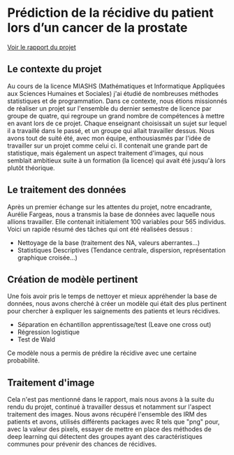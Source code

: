 # Prédiction de la récidive du patient lors d’un cancer de la prostate

[Voir le rapport du projet](https://acrobat.adobe.com/id/urn:aaid:sc:EU:a59847e8-44e6-4008-b5ef-90eb5ac3f150)

## Le contexte du projet 

Au cours de la licence MIASHS (Mathématiques et Informatique Appliquées aux Sciences Humaines et Sociales) j'ai étudié de nombreuses méthodes statistiques et de programmation. Dans ce contexte, nous étions missionnés de réaliser un projet sur l'ensemble du dernier semestre de licence par groupe de quatre, qui regroupe un grand nombre de compétences à mettre en avant lors de ce projet. Chaque enseignant choisissait un sujet sur lequel il a travaillé dans le passé, et un groupe qui allait travailler dessus. 
Nous avons tout de suité été, avec mon équipe, enthousiasmés par l'idée de travailler sur un projet comme celui ci. Il contenait une grande part de statistique, mais également un aspect traitement d'images, qui nous semblait ambitieux suite à un formation (la licence) qui avait été jusqu'à lors plutôt théorique.

## Le traitement des données

Après un premier échange sur les attentes du projet, notre encadrante, Aurélie Fargeas, nous a transmis la base de données avec laquelle nous allions travailler. Elle contenait initialement 100 variables pour 565 individus. Voici un rapide résumé des tâches qui ont été réalisées dessus : 

- Nettoyage de la base (traitement des NA, valeurs aberrantes...)
- Statistiques Descriptives (Tendance centrale, dispersion, représentation graphique croisée...)

## Création de modèle pertinent

Une fois avoir pris le temps de nettoyer et mieux appréhender la base de données, nous avons cherché à créer un modèle qui était des plus pertinent pour chercher à expliquer les saignements des patients et leurs récidives.

- Séparation en échantillon apprentissage/test (Leave one cross out)
- Régression logistique
- Test de Wald

Ce modèle nous a permis de prédire la récidive avec une certaine probabilité.

## Traitement d'image

Cela n'est pas mentionné dans le rapport, mais nous avons à la suite du rendu du projet, continué à travailler dessus et notamment sur l'aspect traitement des images. Nous avons récupéré l'ensemble des IRM des patients et avons, utilisés différents packages avec R tels que "png" pour, avec la valeur des pixels, essayer de mettre en place des méthodes de deep learning qui détectent des groupes ayant des caractéristiques communes pour prévenir des chances de récidives.